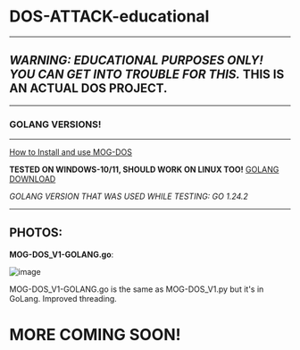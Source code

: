 # DOS-ATTACK-educational
---
## _WARNING: EDUCATIONAL PURPOSES ONLY! YOU CAN GET INTO TROUBLE FOR THIS._ THIS IS AN ACTUAL DOS PROJECT.
---
### GOLANG VERSIONS!
--- 

[How to Install and use MOG-DOS](https://github.com/MOG-Developing/DOS-ATTACK-educational/blob/main/HowToInstall.md)

__TESTED ON WINDOWS-10/11, SHOULD WORK ON LINUX TOO!__
[GOLANG DOWNLOAD](https://go.dev/doc/install)

*GOLANG VERSION THAT WAS USED WHILE TESTING: GO 1.24.2*

---

## PHOTOS:

**MOG-DOS_V1-GOLANG.go**:

![image](https://github.com/user-attachments/assets/7cf494d5-a83d-4667-9b17-9aeb0aa9ffa7)

MOG-DOS_V1-GOLANG.go is the same as MOG-DOS_V1.py but it's in GoLang. Improved threading.

# MORE COMING SOON!
